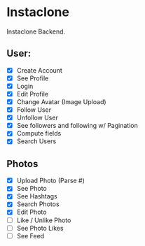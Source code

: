 # Instaclone

Instaclone Backend.

## User:

-   [x] Create Account
-   [x] See Profile
-   [x] Login
-   [x] Edit Profile
-   [x] Change Avatar (Image Upload)
-   [x] Follow User
-   [x] Unfollow User
-   [x] See followers and following w/ Pagination
-   [x] Compute fields
-   [x] Search Users

## Photos

-   [x] Upload Photo (Parse #)
-   [x] See Photo
-   [x] See Hashtags
-   [x] Search Photos
-   [x] Edit Photo
-   [ ] Like / Unlike Photo
-   [ ] See Photo Likes
-   [ ] See Feed
